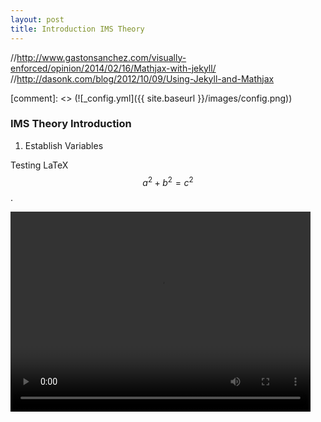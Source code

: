 ```yaml
---
layout: post
title: Introduction IMS Theory
---
```

//http://www.gastonsanchez.com/visually-enforced/opinion/2014/02/16/Mathjax-with-jekyll/
//http://dasonk.com/blog/2012/10/09/Using-Jekyll-and-Mathjax

[comment]: <> (![_config.yml]({{ site.baseurl }}/images/config.png))
### IMS Theory Introduction
1. Establish Variables

Testing LaTeX $$a^2 + b^2 = c^2$$.




<video width="480" height="320" controls="controls">
  <source src="/animations/IMS_Theory/diffusion.mp4" type="video/mp4">
</video>